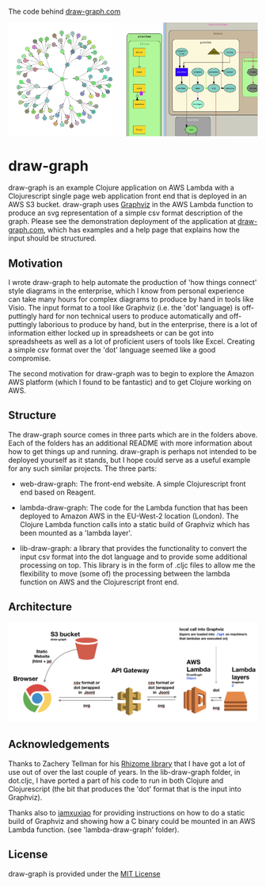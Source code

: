 The code behind [draw-graph.com](https://draw-graph.com)
<br/>

![](0bc66b4b.png)


# draw-graph

draw-graph is an example Clojure application on AWS Lambda with a Clojurescript single page web application front end that is deployed in an AWS S3 bucket.
draw-graph uses [Graphviz](https://www.graphviz.org/) in the AWS Lambda function to produce an svg representation of a simple csv format description of the graph.
Please see the demonstration deployment of the application at [draw-graph.com](https://draw-graph.com), which has examples and a help page that explains how the input should be structured.

## Motivation

I wrote draw-graph to help automate the production of 'how things connect' style diagrams in the enterprise, which I know from personal experience can take many hours for complex diagrams to produce by hand in tools like Visio. The input format to a tool like Graphviz (i.e. the 'dot' language) is off-puttingly hard for non technical users to produce automatically and off-puttingly laborious to produce by hand, but in the enterprise, there is a lot of information either locked up in spreadsheets or can be got into spreadsheets as well as a lot of proficient users of tools like Excel. Creating a simple csv format over the 'dot' language seemed like a good compromise.

The second motivation for draw-graph was to begin to explore the Amazon AWS platform (which I found to be fantastic) and to get Clojure working on AWS.

## Structure

The draw-graph source comes in three parts which are in the folders above. Each of the folders has an additional README with more information about how to get things up and running.
draw-graph is perhaps not intended to be deployed yourself as it stands, but I hope could serve as a useful example for any such similar projects.
The three parts:

- web-draw-graph: The front-end website. A simple Clojurescript front end based on Reagent.
- lambda-draw-graph: The code for the Lambda function that has been deployed to Amazon AWS in the EU-West-2 location (London). The Clojure Lambda function calls into a static build of Graphviz which has been mounted as a 'lambda layer'. 

- lib-draw-graph: a library that provides the functionality to convert the input csv format into the dot language and to provide some additional processing on top. This library is in the form of .cljc files to allow me the flexibility to move (some of) the processing between the lambda function on AWS and the Clojurescript front end. 


## Architecture

![](draw-graph.png)

## Acknowledgements

Thanks to Zachery Tellman for his [Rhizome library](https://github.com/ztellman/rhizome) that I have got a lot of use out of over the last couple of years. In the lib-draw-graph folder, in dot.cljc, I have ported a part of his code to run in both Clojure and Clojurescript (the bit that produces the 'dot' format that is the input into Graphviz).

Thanks also to [iamxuxiao](https://github.com/iamxuxiao/mwgraphviz) for providing instructions on how to do a static build of Graphviz and showing how a C binary could be mounted in an AWS Lambda function. (see 'lambda-draw-graph' folder).


## License

draw-graph is provided under the [MIT License](https://opensource.org/licenses/MIT)
